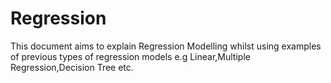 # Regression

This document aims to explain Regression Modelling whilst using examples of previous types of regression models e.g Linear,Multiple Regression,Decision Tree etc.